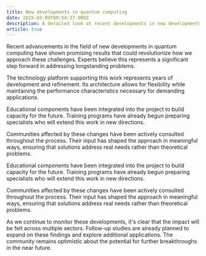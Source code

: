 ```yaml
---
title: New developments in quantum computing
date: 2025-03-09T00:54:37.000Z
description: A detailed look at recent developments in new developments in quantum computing
article: true
---
```

Recent advancements in the field of new developments in quantum computing have shown promising results that could revolutionize how we approach these challenges. Experts believe this represents a significant step forward in addressing longstanding problems.

<!-- more -->

The technology platform supporting this work represents years of development and refinement. Its architecture allows for flexibility while maintaining the performance characteristics necessary for demanding applications.

Educational components have been integrated into the project to build capacity for the future. Training programs have already begun preparing specialists who will extend this work in new directions.

Communities affected by these changes have been actively consulted throughout the process. Their input has shaped the approach in meaningful ways, ensuring that solutions address real needs rather than theoretical problems.

Educational components have been integrated into the project to build capacity for the future. Training programs have already begun preparing specialists who will extend this work in new directions.

Communities affected by these changes have been actively consulted throughout the process. Their input has shaped the approach in meaningful ways, ensuring that solutions address real needs rather than theoretical problems.

As we continue to monitor these developments, it's clear that the impact will be felt across multiple sectors. Follow-up studies are already planned to expand on these findings and explore additional applications. The community remains optimistic about the potential for further breakthroughs in the near future.
